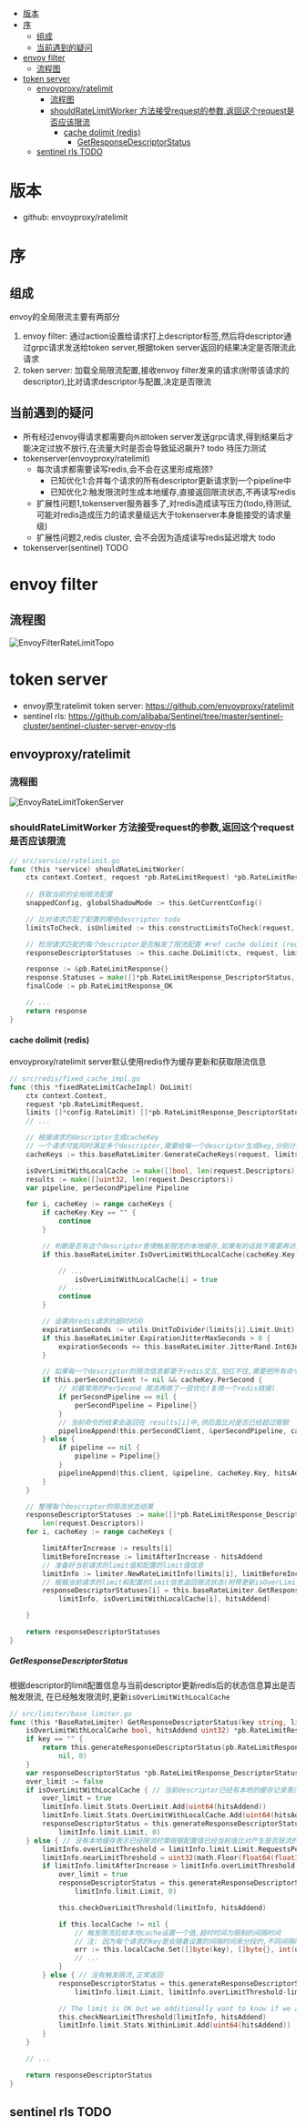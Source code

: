- [版本](#版本)
- [序](#序)
  - [组成](#组成)
  - [当前遇到的疑问](#当前遇到的疑问)
- [envoy filter](#envoy-filter)
  - [流程图](#流程图)
- [token server](#token-server)
  - [envoyproxy/ratelimit](#envoyproxyratelimit)
    - [流程图](#流程图-1)
    - [shouldRateLimitWorker 方法接受request的参数,返回这个request是否应该限流](#shouldratelimitworker-方法接受request的参数返回这个request是否应该限流)
      - [cache dolimit (redis)](#cache-dolimit-redis)
        - [GetResponseDescriptorStatus](#getresponsedescriptorstatus)
  - [sentinel rls TODO](#sentinel-rls-todo)

# 版本
+ github: envoyproxy/ratelimit

# 序
## 组成
envoy的全局限流主要有两部分
1. envoy filter: 通过action设置给请求打上descriptor标签,然后将descriptor通过grpc请求发送给token server,根据token server返回的结果决定是否限流此请求
2. token server: 加载全局限流配置,接收envoy filter发来的请求(附带该请求的descriptor),比对请求descriptor与配置,决定是否限流

## 当前遇到的疑问
- 所有经过envoy得请求都需要向`外部`token server发送grpc请求,得到结果后才能决定过放不放行,在流量大时是否会导致延迟飙升? todo 待压力测试
- tokenserver(envoyproxy/ratelimit)
  - 每次请求都需要读写redis,会不会在这里形成瓶颈?
    - 已知优化1:合并每个请求的所有descriptor更新请求到一个pipeline中
    - 已知优化2:触发限流时生成本地缓存,直接返回限流状态,不再读写redis
  - 扩展性问题1,tokenserver服务器多了,对redis造成读写压力(todo,待测试,可能对redis造成压力的请求量级远大于tokenserver本身能接受的请求量级)
  - 扩展性问题2,redis cluster, 会不会因为造成读写redis延迟增大 todo
- tokenserver(sentinel) TODO

# envoy filter
## 流程图
![EnvoyFilterRateLimitTopo](resource/EnvoyFilterRatelimitTopo.drawio.svg)

# token server
- envoy原生ratelimit token server: https://github.com/envoyproxy/ratelimit
- sentinel rls: https://github.com/alibaba/Sentinel/tree/master/sentinel-cluster/sentinel-cluster-server-envoy-rls
## envoyproxy/ratelimit
### 流程图
![EnvoyRateLimitTokenServer](resource/EnvoyRatelimitTokenServer.drawio.svg)

### shouldRateLimitWorker 方法接受request的参数,返回这个request是否应该限流
```go
// src/service/ratelimit.go
func (this *service) shouldRateLimitWorker(
	ctx context.Context, request *pb.RateLimitRequest) *pb.RateLimitResponse {
    
    // 获取当前的全局限流配置
	snappedConfig, globalShadowMode := this.GetCurrentConfig()

    // 比对请求匹配了配置的哪些descriptor todo
	limitsToCheck, isUnlimited := this.constructLimitsToCheck(request, ctx, snappedConfig)

    // 检测请求匹配的每个descriptor是否触发了限流配置 #ref cache dolimit (redis)
	responseDescriptorStatuses := this.cache.DoLimit(ctx, request, limitsToCheck)

	response := &pb.RateLimitResponse{}
	response.Statuses = make([]*pb.RateLimitResponse_DescriptorStatus, len(request.Descriptors))
	finalCode := pb.RateLimitResponse_OK

	// ...
	return response
}
```

#### cache dolimit (redis)
envoyproxy/ratelimit server默认使用redis作为缓存更新和获取限流信息
```go
// src/redis/fixed_cache_impl.go
func (this *fixedRateLimitCacheImpl) DoLimit(
	ctx context.Context,
	request *pb.RateLimitRequest,
	limits []*config.RateLimit) []*pb.RateLimitResponse_DescriptorStatus {
    // ...

	// 根据请求的descriptor生成cacheKey
    // 一个请求可能同时满足多个descriptor,需要给每一个descriptor生成key,分别计算每个descriptor的限流触发情况
	cacheKeys := this.baseRateLimiter.GenerateCacheKeys(request, limits, hitsAddend)

	isOverLimitWithLocalCache := make([]bool, len(request.Descriptors))
	results := make([]uint32, len(request.Descriptors))
	var pipeline, perSecondPipeline Pipeline

	for i, cacheKey := range cacheKeys {
		if cacheKey.Key == "" {
			continue
		}

		// 判断是否有这个descriptor意境触发限流的本地缓存,如果有的话就不需要再访问redis了,减轻redis压力
		if this.baseRateLimiter.IsOverLimitWithLocalCache(cacheKey.Key) {

			// ...
				isOverLimitWithLocalCache[i] = true
            // ...
			continue
		}

        // 设置向redis请求的超时时间
		expirationSeconds := utils.UnitToDivider(limits[i].Limit.Unit)
		if this.baseRateLimiter.ExpirationJitterMaxSeconds > 0 {
			expirationSeconds += this.baseRateLimiter.JitterRand.Int63n(this.baseRateLimiter.ExpirationJitterMaxSeconds)
		}

		// 如果每一个descriptor的限流信息都要于redis交互,怕扛不住,需要把所有命令通过redis提供的pipeline特性发送给redis服务
		if this.perSecondClient != nil && cacheKey.PerSecond {
            // 对最常用的PerSecond 限流再做了一层优化(复用一个redis链接)
			if perSecondPipeline == nil {
				perSecondPipeline = Pipeline{}
			}
            // 当前命令的结果会返回在 results[i]中,供后面比对是否已经超过限额
			pipelineAppend(this.perSecondClient, &perSecondPipeline, cacheKey.Key, hitsAddend, &results[i], expirationSeconds)
		} else {
			if pipeline == nil {
				pipeline = Pipeline{}
			}
			pipelineAppend(this.client, &pipeline, cacheKey.Key, hitsAddend, &results[i], expirationSeconds)
		}
	}

	// 整理每个descriptor的限流状态结果
	responseDescriptorStatuses := make([]*pb.RateLimitResponse_DescriptorStatus,
		len(request.Descriptors))
	for i, cacheKey := range cacheKeys {

		limitAfterIncrease := results[i]
		limitBeforeIncrease := limitAfterIncrease - hitsAddend
        // 准备好当前请求的limit值和配置的limit值信息
		limitInfo := limiter.NewRateLimitInfo(limits[i], limitBeforeIncrease, limitAfterIncrease, 0, 0)
        // 根据当前请求的limit和配置的limit信息返回限流状态(附带更新isOverLimitWithLocalCache值,当已经触发限流时下次请求不需要再访问redis,直接返回结果) #ref GetResponseDescriptorStatus
		responseDescriptorStatuses[i] = this.baseRateLimiter.GetResponseDescriptorStatus(cacheKey.Key,
			limitInfo, isOverLimitWithLocalCache[i], hitsAddend)

	}

	return responseDescriptorStatuses
}
```

##### GetResponseDescriptorStatus
根据descriptor的limit配置信息与当前descriptor更新redis后的状态信息算出是否触发限流,
在已经触发限流时,更新`isOverLimitWithLocalCache`
```go
// src/limiter/base_limiter.go
func (this *BaseRateLimiter) GetResponseDescriptorStatus(key string, limitInfo *LimitInfo,
	isOverLimitWithLocalCache bool, hitsAddend uint32) *pb.RateLimitResponse_DescriptorStatus {
	if key == "" {
		return this.generateResponseDescriptorStatus(pb.RateLimitResponse_OK,
			nil, 0)
	}
	var responseDescriptorStatus *pb.RateLimitResponse_DescriptorStatus
	over_limit := false
	if isOverLimitWithLocalCache { // 当前descriptor已经有本地的缓存记录表示已经限流了,直接设置限流结果
		over_limit = true
		limitInfo.limit.Stats.OverLimit.Add(uint64(hitsAddend))
		limitInfo.limit.Stats.OverLimitWithLocalCache.Add(uint64(hitsAddend))
		responseDescriptorStatus = this.generateResponseDescriptorStatus(pb.RateLimitResponse_OVER_LIMIT,
			limitInfo.limit.Limit, 0)
	} else { // 没有本地缓存表示已经限流时需根据配置值已经当前值比对产生是否限流的结论
		limitInfo.overLimitThreshold = limitInfo.limit.Limit.RequestsPerUnit
		limitInfo.nearLimitThreshold = uint32(math.Floor(float64(float32(limitInfo.overLimitThreshold) * this.nearLimitRatio)))
		if limitInfo.limitAfterIncrease > limitInfo.overLimitThreshold { // 触发限流!
			over_limit = true
			responseDescriptorStatus = this.generateResponseDescriptorStatus(pb.RateLimitResponse_OVER_LIMIT,
				limitInfo.limit.Limit, 0)

			this.checkOverLimitThreshold(limitInfo, hitsAddend)

			if this.localCache != nil {
				// 触发限流后给本地cache设置一个值,超时时间为限制的间隔时间
                // 注: 因为每个请求的key是会随着设置的间隔时间来分段的,不同间隔时间段key不同,不需担心按设置的间隔时间会导致本地缓存有效期过久
				err := this.localCache.Set([]byte(key), []byte{}, int(utils.UnitToDivider(limitInfo.limit.Limit.Unit)))
				// ...
			}
		} else { // 没有触发限流,正常返回
			responseDescriptorStatus = this.generateResponseDescriptorStatus(pb.RateLimitResponse_OK,
				limitInfo.limit.Limit, limitInfo.overLimitThreshold-limitInfo.limitAfterIncrease)

			// The limit is OK but we additionally want to know if we are near the limit.
			this.checkNearLimitThreshold(limitInfo, hitsAddend)
			limitInfo.limit.Stats.WithinLimit.Add(uint64(hitsAddend))
		}
	}

	// ...

	return responseDescriptorStatus
}
```
## sentinel rls TODO
